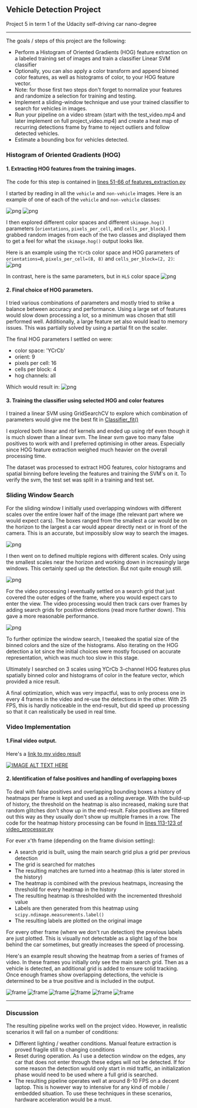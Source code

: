 ## Vehicle Detection Project

Project 5 in term 1 of the Udacity self-driving car nano-degree

---

The goals / steps of this project are the following:

* Perform a Histogram of Oriented Gradients (HOG) feature extraction on a labeled training set of images and train a classifier Linear SVM classifier
* Optionally, you can also apply a color transform and append binned color features, as well as histograms of color, to your HOG feature vector. 
* Note: for those first two steps don't forget to normalize your features and randomize a selection for training and testing.
* Implement a sliding-window technique and use your trained classifier to search for vehicles in images.
* Run your pipeline on a video stream (start with the test_video.mp4 and later implement on full project_video.mp4) and create a heat map of recurring detections frame by frame to reject outliers and follow detected vehicles.
* Estimate a bounding box for vehicles detected.

### Histogram of Oriented Gradients (HOG)

#### 1. Extracting HOG features from the training images.

The code for this step is contained in [lines 51-66 of features_extraction.py](https://github.com/ivovandongen/CarND-Vehicle-Detection/blob/master/feature_extraction.py#L51-L66)

I started by reading in all the `vehicle` and `non-vehicle` images.  Here is an example of one of each of the `vehicle` and `non-vehicle` classes:

![png](training_data/vehicles/KITTI_extracted/1.png)
![png](training_data/non-vehicles/GTI/image1.png)

I then explored different color spaces and different `skimage.hog()` parameters (`orientations`, `pixels_per_cell`, and `cells_per_block`).  I grabbed random images from each of the two classes and displayed them to get a feel for what the `skimage.hog()` output looks like.

Here is an example using the `YCrCb` color space and HOG parameters of `orientations=8`, `pixels_per_cell=(8, 8)` and `cells_per_block=(2, 2)`:
![png](examples/hog_8_8_2_YCrCb_15.png)

In contrast, here is the same parameters, but in `HLS` color space
![png](examples/hog_8_8_2_HLS_15.png)


#### 2. Final choice of HOG parameters.

I tried various combinations of parameters and mostly tried to strike a balance
between accuracy and performance. Using a large set of features would slow down processing
a lot, so a minimum was chosen that still performed well. Additionally,
a large feature set also would lead to memory issues. This was partially solved by using
a partial fit on the scaler. 

The final HOG parameters I settled on were:
- color space: 'YCrCb'
- orient: 9
- pixels per cell: 16 
- cells per block: 4 
- hog channels: all

Which would result in:
![png](examples/hog_9_16_4_YCrCb_15.png)

#### 3. Training the classifier using selected HOG and color features

I trained a linear SVM using GridSearchCV to explore which combination of parameters would give me the
best fit in [Classifier_fit()](https://github.com/ivovandongen/CarND-Vehicle-Detection/blob/master/classifier.py#L25-L48)

I explored both linear and rbf kernels and ended up using rbf even though it is much slower than a linear svm. The linear svm
gave too many false positives to work with and I preferred optimising in other areas. Especially since HOG feature extraction
weighed much heavier on the overall processing time.

The dataset was processed to extract HOG features, color histograms and spatial binning before leveling the features and training
the SVM's on it. To verify the svm, the test set was split in a training and test set.


### Sliding Window Search

For the sliding window I initially used overlapping windows with different scales over the entire lower half of the image 
(the relevant part where we would expect cars). The boxes ranged from the smallest a car would be on the horizon to the largest
a car would appear directly next or in front of the camera. This is an accurate, but impossibly slow way to search the images.

![png](examples/windows_full_grid.jpg)

I then went on to defined multiple regions with different scales. Only using the smallest scales near the horizon and working
down in increasingly large windows. This certainly sped up the detection. But not quite enough still.

![png](examples/windows_multi_scale_grid.jpg)

For the video processing I eventually settled on a search grid that just covered the outer edges of the frame, where you would
expect cars to enter the view. The video processing would then track cars over frames by adding search grids for positive detections
(read more further down). This gave a more reasonable performance.

![png](examples/windows_edges_grid.jpg)

To further optimize the window search, I tweaked the spatial size of the binned colors and the size
of the histograms. Also iterating on the HOG detection a lot since the initial choices were mostly 
focused on accurate representation, which was much too slow in this stage.

Ultimately I searched on 3 scales using YCrCb 3-channel HOG features plus spatially binned color and histograms of color in the feature vector, which provided a nice result.

A final optimization, which was very impactful, was to only process one in every 4 frames in the video and
re-use the detections in the other. With 25 FPS, this is hardly noticeable in the end-result, but did speed up
processing so that it can realistically be used in real time.

### Video Implementation

#### 1.Final video output.
Here's a [link to my video result](output_videos/processed_project_video.mp4)

[![IMAGE ALT TEXT HERE](http://img.youtube.com/vi/KbStu1zy9bA/0.jpg)](http://www.youtube.com/watch?v=KbStu1zy9bA)


#### 2. Identification of false positives and handling of overlapping boxes

To deal with false positives and overlapping bounding boxes a history of heatmaps per frame is kept and used as a rolling
average. With the build-up of history, the threshold on the heatmap is also increased, making sure that random glitches don't
show up in the end-result. False positives are filtered out this way as they usually don't show up multiple frames in a row. 
The code for the heatmap history processing can be found in [lines 113-123 of video_processor.py](https://github.com/ivovandongen/CarND-Vehicle-Detection/blob/master/video_processor.py#L113-L123)

For ever x'th frame (depending on the frame division setting):
- A search grid is built, using the main search grid plus a grid per previous detection
- The grid is searched for matches
- The resulting matches are turned into a heatmap (this is later stored in the history)
- The heatmap is combined with the previous heatmaps, increasing the threshold for every heatmap in the history
- The resulting heatmap is thresholded with the incremented threshold value
- Labels are then generated from this heatmap using `scipy.ndimage.measurements.label()`
- The resulting labels are plotted on the original image

For every other frame (where we don't run detection) the previous labels are just plotted. This is visually not detectable
as a slight lag of the box behind the car sometimes, but greatly increases the speed of processing.

Here's an example result showing the heatmap from a series of frames of video. In these frames you initially only
see the main search grid. Then as a vehicle is detected, an additional grid is added to ensure solid tracking. Once
enough frames show overlapping detections, the vehicle is determined to be a true positive and is included
in the output.

![frame](examples/video_frame_44.png)
![frame](examples/video_frame_48.png)
![frame](examples/video_frame_52.png)
![frame](examples/video_frame_56.png)
![frame](examples/video_frame_60.png)
![frame](examples/video_frame_64.png)


---

### Discussion

The resulting pipeline works well on the project video. However, in realistic scenarios it will fail on a number of conditions:
- Different lighting / weather conditions. Manual feature extraction is proved fragile still to changing conditions
- Reset during operation. As I use a detection window on the edges, any car that does not enter through these edges will not be 
detected. If for some reason the detection would only start in mid traffic, an initialization phase would need to be used where a
full grid is searched.
- The resulting pipeline operates well at around 8-10 FPS on a decent laptop. This is however way to intensive for any kind of mobile
/ embedded situation. To use these techniques in these scenarios, hardware acceleration would be a must.

